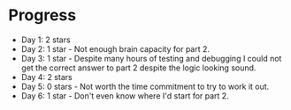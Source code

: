 # Progress
- Day 1: 2 stars
- Day 2: 1 star - Not enough brain capacity for part 2.
- Day 3: 1 star - Despite many hours of testing and debugging I could not get the correct answer to part 2 despite the logic looking sound.
- Day 4: 2 stars
- Day 5: 0 stars - Not worth the time commitment to try to work it out.
- Day 6: 1 star - Don't even know where I'd start for part 2.
